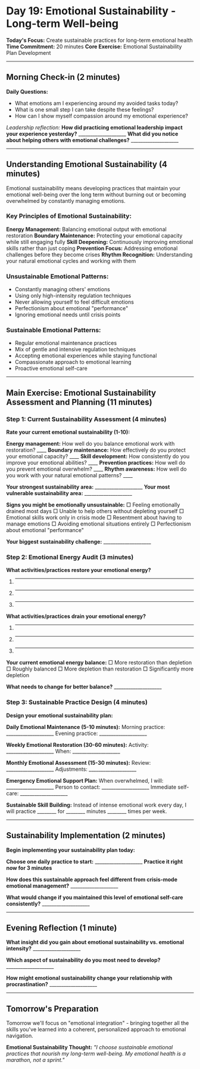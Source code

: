 # Day 19: Emotional Sustainability - Long-term Well-being

**Today's Focus:** Create sustainable practices for long-term emotional health
**Time Commitment:** 20 minutes
**Core Exercise:** Emotional Sustainability Plan Development

---

## Morning Check-in (2 minutes)

**Daily Questions:**
- What emotions am I experiencing around my avoided tasks today?
- What is one small step I can take despite these feelings?
- How can I show myself compassion around my emotional experience?

*Leadership reflection:*
**How did practicing emotional leadership impact your experience yesterday?** ____________________
**What did you notice about helping others with emotional challenges?** ____________________

---

## Understanding Emotional Sustainability (4 minutes)

Emotional sustainability means developing practices that maintain your emotional well-being over the long term without burning out or becoming overwhelmed by constantly managing emotions.

### Key Principles of Emotional Sustainability:

**Energy Management:** Balancing emotional output with emotional restoration
**Boundary Maintenance:** Protecting your emotional capacity while still engaging fully
**Skill Deepening:** Continuously improving emotional skills rather than just coping
**Prevention Focus:** Addressing emotional challenges before they become crises
**Rhythm Recognition:** Understanding your natural emotional cycles and working with them

### Unsustainable Emotional Patterns:
- Constantly managing others' emotions
- Using only high-intensity regulation techniques
- Never allowing yourself to feel difficult emotions
- Perfectionism about emotional "performance"
- Ignoring emotional needs until crisis points

### Sustainable Emotional Patterns:
- Regular emotional maintenance practices
- Mix of gentle and intensive regulation techniques
- Accepting emotional experiences while staying functional
- Compassionate approach to emotional learning
- Proactive emotional self-care

---

## Main Exercise: Emotional Sustainability Assessment and Planning (11 minutes)

### Step 1: Current Sustainability Assessment (4 minutes)

**Rate your current emotional sustainability (1-10):**

**Energy management:** How well do you balance emotional work with restoration? ____
**Boundary maintenance:** How effectively do you protect your emotional capacity? ____
**Skill development:** How consistently do you improve your emotional abilities? ____
**Prevention practices:** How well do you prevent emotional overwhelm? ____
**Rhythm awareness:** How well do you work with your natural emotional patterns? ____

**Your strongest sustainability area:** ____________________
**Your most vulnerable sustainability area:** ____________________

**Signs you might be emotionally unsustainable:**
□ Feeling emotionally drained most days
□ Unable to help others without depleting yourself
□ Emotional skills work only in crisis mode
□ Resentment about having to manage emotions
□ Avoiding emotional situations entirely
□ Perfectionism about emotional "performance"

**Your biggest sustainability challenge:** ____________________

### Step 2: Emotional Energy Audit (3 minutes)

**What activities/practices restore your emotional energy?**
1. ____________________
2. ____________________
3. ____________________

**What activities/practices drain your emotional energy?**
1. ____________________
2. ____________________
3. ____________________

**Your current emotional energy balance:**
□ More restoration than depletion
□ Roughly balanced
□ More depletion than restoration
□ Significantly more depletion

**What needs to change for better balance?** ____________________

### Step 3: Sustainable Practice Design (4 minutes)

**Design your emotional sustainability plan:**

**Daily Emotional Maintenance (5-10 minutes):**
Morning practice: ____________________
Evening practice: ____________________

**Weekly Emotional Restoration (30-60 minutes):**
Activity: ____________________
When: ____________________

**Monthly Emotional Assessment (15-30 minutes):**
Review: ____________________
Adjustments: ____________________

**Emergency Emotional Support Plan:**
When overwhelmed, I will: ____________________
Person to contact: ____________________
Immediate self-care: ____________________

**Sustainable Skill Building:**
Instead of intense emotional work every day, I will practice ________ for ________ minutes ________ times per week.

---

## Sustainability Implementation (2 minutes)

**Begin implementing your sustainability plan today:**

**Choose one daily practice to start:** ____________________
**Practice it right now for 3 minutes**

**How does this sustainable approach feel different from crisis-mode emotional management?** ____________________

**What would change if you maintained this level of emotional self-care consistently?** ____________________

---

## Evening Reflection (1 minute)

**What insight did you gain about emotional sustainability vs. emotional intensity?** ____________________

**Which aspect of sustainability do you most need to develop?** ____________________

**How might emotional sustainability change your relationship with procrastination?** ____________________

---

## Tomorrow's Preparation
Tomorrow we'll focus on "emotional integration" - bringing together all the skills you've learned into a coherent, personalized approach to emotional navigation.

**Emotional Sustainability Thought:**
*"I choose sustainable emotional practices that nourish my long-term well-being. My emotional health is a marathon, not a sprint."*